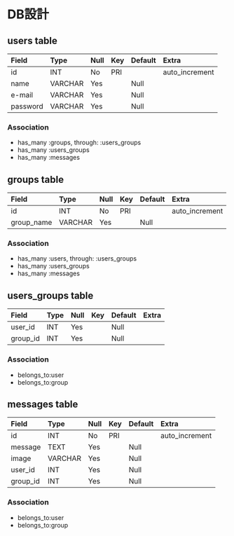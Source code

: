 # DB設計　

## users table
| Field	   | Type    | Null | Key  | Default | Extra          |
|:-----------|:--------|:-----|:-----|:--------|:---------------|
| id         | INT     | No   | PRI  |         | auto_increment |
| name       | VARCHAR | Yes  |      | Null    |                |
| e-mail     | VARCHAR | Yes  |      | Null    |                |
| password   | VARCHAR | Yes  |      | Null    |                |

### Association
* has_many :groups, through: :users_groups
* has_many :users_groups
* has_many :messages

## groups table
| Field	   | Type    | Null | Key  | Default | Extra          |
|:-----------|:--------|:-----|:-----|:--------|:---------------|
| id         | INT     | No   | PRI  |         | auto_increment |
| group_name | VARCHAR | Yes  |      | Null    |                |

### Association
* has_many :users, through: :users_groups
* has_many :users_groups
* has_many :messages

## users_groups table
| Field	   | Type    | Null | Key  | Default | Extra          |
|:-----------|:--------|:-----|:-----|:--------|:---------------|
| user_id    | INT     | Yes  |      | Null    |                |
| group_id   | INT     | Yes  |      | Null    |                |

### Association
* belongs_to:user
* belongs_to:group

## messages table
| Field	   | Type    | Null | Key  | Default | Extra          |
|:-----------|:--------|:-----|:-----|:--------|:---------------|
| id         | INT     | No   | PRI  |         | auto_increment |
| message    | TEXT    | Yes  |      | Null    |                |
| image      | VARCHAR | Yes  |      | Null    |                |
| user_id    | INT     | Yes  |      | Null    |                |
| group_id   | INT     | Yes  |      | Null    |                |

### Association
* belongs_to:user
* belongs_to:group
